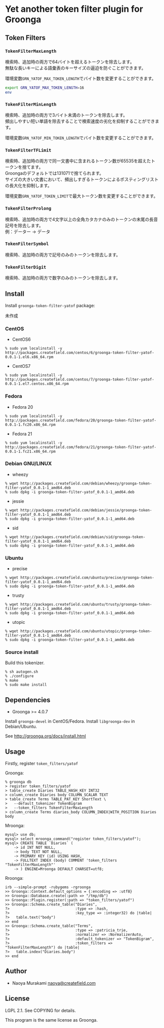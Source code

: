 # Yet another token filter plugin for Groonga

## Token Filters

### ``TokenFilterMaxLength``

検索時、追加時の両方で64バイトを超えるトークンを除去します。  
無駄な長いキーによる語彙表のキーサイズの逼迫を防ぐことができます。

環境変数``GRN_YATOF_MAX_TOKEN_LENGTH``でバイト数を変更することができます。

```bash
export GRN_YATOF_MAX_TOKEN_LENGTH=16
env
```

### ``TokenFilterMinLength``

検索時、追加時の両方で3バイト未満のトークンを除去します。  
頻出しやすい短い単語を除去することで検索速度の劣化を抑制することができます。

環境変数``GRN_YATOF_MIN_TOKEN_LENGTH``でバイト数を変更することができます。

### ``TokenFilterTFLimit``

検索時、追加時の両方で同一文書中に含まれるトークン数が65535を超えたトークンを捨てます。  
Groongaのデフォルトでは131071で捨てられます。  
サイズの大きい文書において、頻出しすぎるトークンによるポスティングリストの長大化を抑制します。

環境変数``GRN_YATOF_TOKEN_LIMIT``で最大トークン数を変更することができます。

### ``TokenFilterProlong``

検索時、追加時の両方で4文字以上の全角カタカナのみのトークンの末尾の長音記号を除去します。  
例：データー → データ

### ``TokenFilterSymbol``

検索時、追加時の両方で記号のみのトークンを除去します。  

### ``TokenFilterDigit``

検索時、追加時の両方で数字のみのトークンを除去します。  

## Install

Install ``groonga-token-filter-yatof`` package:

未作成

### CentOS

* CentOS6

```
% sudo yum localinstall -y http://packages.createfield.com/centos/6/groonga-token-filter-yatof-0.0.1-1.el6.x86_64.rpm
```

* CentOS7

```
% sudo yum localinstall -y http://packages.createfield.com/centos/7/groonga-token-filter-yatof-0.0.1-1.el7.centos.x86_64.rpm
```

### Fedora

* Fedora 20

```
% sudo yum localinstall -y http://packages.createfield.com/fedora/20/groonga-token-filter-yatof-0.0.1-1.fc20.x86_64.rpm
```

* Fedora 21

```
% sudo yum localinstall -y http://packages.createfield.com/fedora/21/groonga-token-filter-yatof-0.0.1-1.fc21.x86_64.rpm
```

### Debian GNU/LINUX

* wheezy

```
% wget http://packages.createfield.com/debian/wheezy/groonga-token-filter-yatof_0.0.1-1_amd64.deb
% sudo dpkg -i groonga-token-filter-yatof_0.0.1-1_amd64.deb
```

* jessie

```
% wget http://packages.createfield.com/debian/jessie/groonga-token-filter-yatof_0.0.1-1_amd64.deb
% sudo dpkg -i groonga-token-filter-yatof_0.0.1-1_amd64.deb
```

* sid

```
% wget http://packages.createfield.com/debian/sid/groonga-token-filter-yatof_0.0.1-1_amd64.deb
% sudo dpkg -i groonga-token-filter-yatof_0.0.1-1_amd64.deb
```

### Ubuntu

* precise

```
% wget http://packages.createfield.com/ubuntu/precise/groonga-token-filter-yatof_0.0.1-1_amd64.deb
% sudo dpkg -i groonga-token-filter-yatof_0.0.1-1_amd64.deb
```

* trusty

```
% wget http://packages.createfield.com/ubuntu/trusty/groonga-token-filter-yatof_0.0.1-1_amd64.deb
% sudo dpkg -i groonga-token-filter-yatof_0.0.1-1_amd64.deb
```

* utopic

```
% wget http://packages.createfield.com/ubuntu/utopic/groonga-token-filter-yatof_0.0.1-1_amd64.deb
% sudo dpkg -i groonga-token-filter-yatof_0.0.1-1_amd64.deb
```

### Source install

Build this tokenizer.

    % sh autogen.sh
    % ./configure
    % make
    % sudo make install

## Dependencies

* Groonga >= 4.0.7

Install ``groonga-devel`` in CentOS/Fedora. Install ``libgroonga-dev`` in Debian/Ubuntu.

See http://groonga.org/docs/install.html

## Usage

Firstly, register `token_filters/yatof`

Groonga:

    % groonga db
    > register token_filters/yatof
    > table_create Diaries TABLE_HASH_KEY INT32
    > column_create Diaries body COLUMN_SCALAR TEXT
    > table_create Terms TABLE_PAT_KEY ShortText \
    >   --default_tokenizer TokenBigram
    >   --token_filters TokenFilterMaxLength
    > column_create Terms diaries_body COLUMN_INDEX|WITH_POSITION Diaries body

Mroonga:

    mysql> use db;
    mysql> select mroonga_command("register token_filters/yatof");
    mysql> CREATE TABLE `Diaries` (
        -> id INT NOT NULL,
        -> body TEXT NOT NULL,
        -> PRIMARY KEY (id) USING HASH,
        -> FULLTEXT INDEX (body) COMMENT 'token_filters "TokenFilterMaxLength"'
        -> ) ENGINE=Mroonga DEFAULT CHARSET=utf8;

Rroonga:

    irb --simple-prompt -rubygems -rgroonga
    >> Groonga::Context.default_options = {:encoding => :utf8}   
    >> Groonga::Database.create(:path => "/tmp/db")
    >> Groonga::Plugin.register(:path => "token_filters/yatof")
    >> Groonga::Schema.create_table("Diaries",
    ?>                              :type => :hash,
    ?>                              :key_type => :integer32) do |table|
    ?>   table.text("body")
    >> end
    >> Groonga::Schema.create_table("Terms",
    ?>                              :type => :patricia_trie,
    ?>                              :normalizer => :NormalizerAuto,
    ?>                              :default_tokenizer => "TokenBigram",
    ?>                              :token_filters => "TokenFilterMaxLength") do |table|
    ?>   table.index("Diaries.body")
    >> end
    
## Author

* Naoya Murakami <naoya@createfield.com>

## License

LGPL 2.1. See COPYING for details.

This program is the same license as Groonga.
